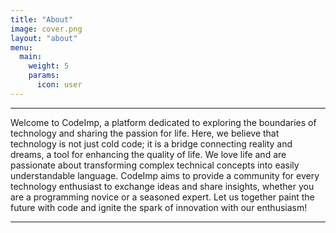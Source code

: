 ```yaml
---
title: "About"
image: cover.png
layout: "about"
menu:
  main:
    weight: 5
    params:
      icon: user
---
```


---

Welcome to CodeImp, a platform dedicated to exploring the boundaries of technology and sharing the passion for life. Here, we believe that technology is not just cold code; it is a bridge connecting reality and dreams, a tool for enhancing the quality of life. We love life and are passionate about transforming complex technical concepts into easily understandable language. CodeImp aims to provide a community for every technology enthusiast to exchange ideas and share insights, whether you are a programming novice or a seasoned expert. Let us together paint the future with code and ignite the spark of innovation with our enthusiasm!

---
